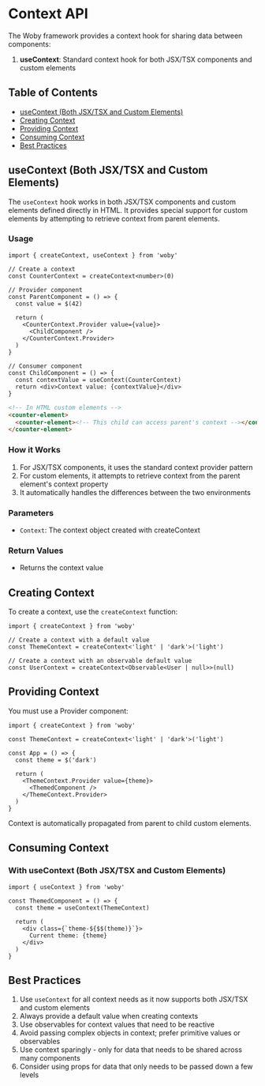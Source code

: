 # Context API

The Woby framework provides a context hook for sharing data between components:

1. **useContext**: Standard context hook for both JSX/TSX components and custom elements

## Table of Contents

- [useContext (Both JSX/TSX and Custom Elements)](#usecontext-both-jsxtsx-and-custom-elements)
- [Creating Context](#creating-context)
- [Providing Context](#providing-context)
- [Consuming Context](#consuming-context)
- [Best Practices](#best-practices)

## useContext (Both JSX/TSX and Custom Elements)

The `useContext` hook works in both JSX/TSX components and custom elements defined directly in HTML. It provides special support for custom elements by attempting to retrieve context from parent elements.

### Usage

```tsx
import { createContext, useContext } from 'woby'

// Create a context
const CounterContext = createContext<number>(0)

// Provider component
const ParentComponent = () => {
  const value = $(42)
  
  return (
    <CounterContext.Provider value={value}>
      <ChildComponent />
    </CounterContext.Provider>
  )
}

// Consumer component
const ChildComponent = () => {
  const contextValue = useContext(CounterContext)
  return <div>Context value: {contextValue}</div>
}
```

```html
<!-- In HTML custom elements -->
<counter-element>
  <counter-element><!-- This child can access parent's context --></counter-element>
</counter-element>
```

### How it Works

1. For JSX/TSX components, it uses the standard context provider pattern
2. For custom elements, it attempts to retrieve context from the parent element's context property
3. It automatically handles the differences between the two environments

### Parameters

- `Context`: The context object created with createContext

### Return Values

- Returns the context value

## Creating Context

To create a context, use the `createContext` function:

```tsx
import { createContext } from 'woby'

// Create a context with a default value
const ThemeContext = createContext<'light' | 'dark'>('light')

// Create a context with an observable default value
const UserContext = createContext<Observable<User | null>>(null)
```

## Providing Context

You must use a Provider component:

```tsx
import { createContext } from 'woby'

const ThemeContext = createContext<'light' | 'dark'>('light')

const App = () => {
  const theme = $('dark')
  
  return (
    <ThemeContext.Provider value={theme}>
      <ThemedComponent />
    </ThemeContext.Provider>
  )
}
```

Context is automatically propagated from parent to child custom elements.

## Consuming Context

### With useContext (Both JSX/TSX and Custom Elements)

```tsx
import { useContext } from 'woby'

const ThemedComponent = () => {
  const theme = useContext(ThemeContext)
  
  return (
    <div class={`theme-${$$(theme)}`}>
      Current theme: {theme}
    </div>
  )
}
```

## Best Practices

1. Use `useContext` for all context needs as it now supports both JSX/TSX and custom elements
2. Always provide a default value when creating contexts
3. Use observables for context values that need to be reactive
4. Avoid passing complex objects in context; prefer primitive values or observables
5. Use context sparingly - only for data that needs to be shared across many components
6. Consider using props for data that only needs to be passed down a few levels